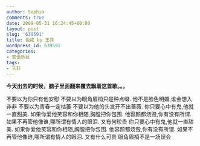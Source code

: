 ```yaml
---
author: Sophia
comments: true
date: 2009-05-31 16:24:45+00:00
layout: post
slug: '639591'
title: 色戒 by 王菲
wordpress_id: 639591
categories:
- 音语乐丝
tags:
- 王菲
---
```


**今天出去的时候，脑子里面翻来覆去飘着这首歌。。。**

不要以为你只有他安慰
不要以为眼角眉梢只是种点缀.
他不是脸色明媚,谁会想入非非
不要以为青春一定枯萎
不要以为他的头发开不出蔷薇.
你只要心中有鬼,他就一直甜美.
如果你爱他笑容和你相随,胸膛把你包围.
他容颜都烧毁,你有没有所谓.
如果不再管他像谁,哪所谓有情人的眼泪.
又有何珍贵
你只要心中有鬼,他就一直甜美.
如果你爱他笑容和你相随,胸膛把你包围.
他容颜都烧毁,你有没有所谓.
如果不再管他像谁,哪所谓有情人的眼泪.
又有什么可贵
眼角眉梢不是一场误会
